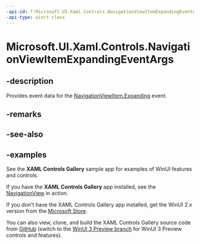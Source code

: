 ```yaml
---
-api-id: T:Microsoft.UI.Xaml.Controls.NavigationViewItemExpandingEventArgs
-api-type: winrt class
---
```


# Microsoft.UI.Xaml.Controls.NavigationViewItemExpandingEventArgs

<!--
public sealed class NavigationViewItemExpandingEventArgs
-->


## -description

Provides event data for the [NavigationViewItem.Expanding](navigationview_collapsed.md) event.

## -remarks

## -see-also

## -examples

See the **XAML Controls Gallery** sample app for examples of WinUI features and controls.

If you have the **XAML Controls Gallery** app installed, see the [NavigationView](xamlcontrolsgallery:/item/NavigationView) in action.

If you don't have the XAML Controls Gallery app installed, get the WinUI 2.x version from the [Microsoft Store](https://www.microsoft.com/p/xaml-controls-gallery/9msvh128x2zt).

You can also view, clone, and build the XAML Controls Gallery source code from [GitHub](https://github.com/Microsoft/Xaml-Controls-Gallery) (switch to the [WinUI 3 Preview branch](https://github.com/microsoft/Xaml-Controls-Gallery/tree/winui3preview) for WinUI 3 Preview controls and features).

